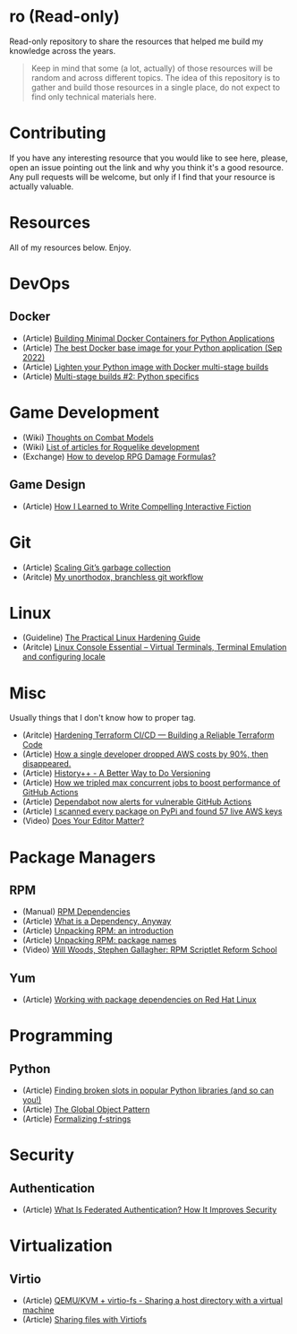 # ro (Read-only)

Read-only repository to share the resources that helped me build my knowledge
across the years.

> Keep in mind that some (a lot, actually) of those resources will be random
> and across different topics. The idea of this repository is to gather and
> build those resources in a single place, do not expect to find only technical
> materials here.

# Contributing

If you have any interesting resource that you would like to see here, please,
open an issue pointing out the link and why you think it's a good resource. Any
pull requests will be welcome, but only if I find that your resource is actually
valuable.

# Resources

All of my resources below. Enjoy.

# DevOps

## Docker

- (Article) [Building Minimal Docker Containers for Python Applications](https://blog.realkinetic.com/building-minimal-docker-containers-for-python-applications-37d0272c52f3)
- (Article) [The best Docker base image for your Python application (Sep 2022)](https://pythonspeed.com/articles/base-image-python-docker-images/)
- (Article) [Lighten your Python image with Docker multi-stage builds](https://gabnotes.org/lighten-your-python-image-docker-multi-stage-builds/)
- (Article) [Multi-stage builds #2: Python specifics](https://pythonspeed.com/articles/multi-stage-docker-python/)

# Game Development

- (Wiki)     [Thoughts on Combat Models](http://www.roguebasin.com/index.php?title=Thoughts_on_Combat_Models#Determining_whether_you_hit)
- (Wiki)     [List of articles for Roguelike development](http://www.roguebasin.com/index.php/Articles)
- (Exchange) [How to develop RPG Damage Formulas?](https://gamedev.stackexchange.com/questions/14309/how-to-develop-rpg-damage-formulas)

## Game Design 

- (Article) [How I Learned to Write Compelling Interactive Fiction](https://www.superjumpmagazine.com/how-i-learned-to-write-compelling-interactive-fiction/)

# Git

- (Article) [Scaling Git’s garbage collection](https://github.blog/2022-09-13-scaling-gits-garbage-collection/)
- (Aritcle) [My unorthodox, branchless git workflow](https://drewdevault.com/2020/04/06/My-weird-branchless-git-workflow.html)

# Linux

- (Guideline) [The Practical Linux Hardening Guide](https://github.com/trimstray/the-practical-linux-hardening-guide/wiki)
- (Aritcle)   [Linux Console Essential – Virtual Terminals, Terminal Emulation and configuring locale](https://grimoire.carcano.ch/blog/linux-console-essential-virtual-terminals-terminal-emulation-locale/)

# Misc

Usually things that I don't know how to proper tag.

- (Aritcle) [Hardening Terraform CI/CD — Building a Reliable Terraform Code](https://medium.com/@calvineotieno010/hardening-terraform-ci-cd-building-a-reliable-terraform-code-ff76eafaf1e1)
- (Article) [How a single developer dropped AWS costs by 90%, then disappeared.](https://medium.com/@maximetopolov/how-a-single-developer-dropped-aws-costs-by-90-then-disappeared-2b46a115103a)
- (Article) [History++ - A Better Way to Do Versioning](https://blog.replit.com/history2-release)
- (Article) [How we tripled max concurrent jobs to boost performance of GitHub Actions](https://github.blog/2022-09-16-how-we-tripled-max-concurrent-jobs-to-boost-performance-of-github-actions/)
- (Article) [Dependabot now alerts for vulnerable GitHub Actions](https://github.blog/2022-08-09-dependabot-now-alerts-for-vulnerable-github-actions/)
- (Article) [I scanned every package on PyPi and found 57 live AWS keys](https://tomforb.es/i-scanned-every-package-on-pypi-and-found-57-live-aws-keys/)
- (Video)   [Does Your Editor Matter?](https://www.youtube.com/watch?v=rNsWTWvm8uw)

# Package Managers

## RPM 

- (Manual)  [RPM Dependencies](https://rpm-software-management.github.io/rpm/manual/dependencies.html)
- (Article) [What is a Dependency, Anyway](https://weldr.io/RPM-Dependencies/)
- (Article) [Unpacking RPM: an introduction](https://weldr.io/Unpacking-RPM-intro/)
- (Article) [Unpacking RPM: package names](https://weldr.io/Unpacking-RPM-names/)
- (Video)   [Will Woods, Stephen Gallagher: RPM Scriptlet Reform School](https://www.youtube.com/watch?v=kE-8ZRISFqA#t=2m33)

## Yum

- (Article) [Working with package dependencies on Red Hat Linux](https://linuxconfig.org/working-with-package-dependencies-on-red-hat-linux)

# Programming

## Python

- (Article) [Finding broken slots in popular Python libraries (and so can you!)](https://dev.arie.bovenberg.net/blog/finding-broken-slots-in-popular-python-libraries/)
- (Article) [The Global Object Pattern](https://python-patterns.guide/python/module-globals/)
- (Article) [Formalizing f-strings](https://lwn.net/Articles/919426/)

# Security

## Authentication

- (Article) [What Is Federated Authentication? How It Improves Security](https://learn.g2.com/federated-authentication)

# Virtualization

## Virtio

- (Article) [QEMU/KVM + virtio-fs - Sharing a host directory with a virtual machine](https://www.tauceti.blog/posts/qemu-kvm-share-host-directory-with-vm-with-virtio/)
- (Article) [Sharing files with Virtiofs](https://libvirt.org/kbase/virtiofs.html)
